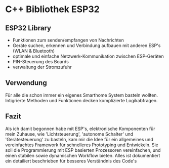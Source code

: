# C++ Bibliothek ESP32

## ESP32 Library
- Funktionen zum senden/empfangen von Nachrichten
- Geräte suchen, erkennen und Verbindung aufbauen mit anderen ESP's (WLAN & Bluetooth)
- optimale und einfache Netzwerk-Kommunikation zwischen ESP-Geräten
- PIN-Steuerung des Boards
- verwaltung der Stromzufuhr 

## Verwendung
Für alle die schon immer ein eigenes Smarthome System basteln wollten.
Intigrierte Methoden und Funktionen decken komplizierte Logikabfragen.


## Fazit
Als ich damit begonnen habe mit ESP's, elektronische Komponenten für mein Zuhause, wie 'Lichtsteuerung', 'autonome Schalter' und 'Gerätesteuerung' zu basteln, kam mir die Idee für ein allgemeines und vereinfachtes Framework für schnelleres Prototyping und Entwickeln.
Sie soll die Programmierung mit ESP basierten Prozessoren vereinfachen, und einen stabilen sowie dynamischen Workflow bieten.
Alles ist dokumentiert ein detailiert beschrieben für besseres Verständnis des Code's

